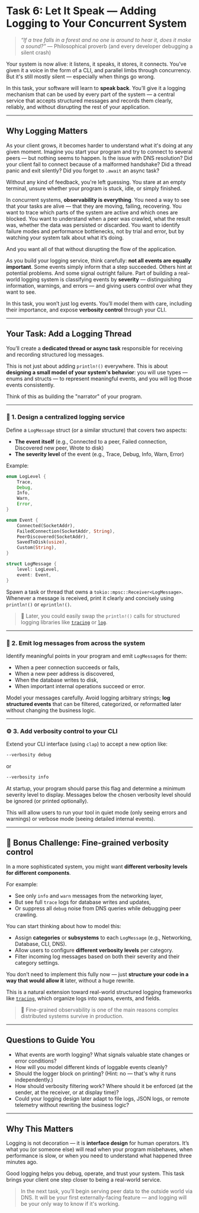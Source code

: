 # Task 6: Let It Speak — Adding Logging to Your Concurrent System

> *“If a tree falls in a forest and no one is around to hear it, does it make a sound?”*
> — Philosophical proverb (and every developer debugging a silent crash)

Your system is now alive:
it listens, it speaks, it stores, it connects.
You've given it a voice in the form of a CLI, and parallel limbs through concurrency.
But it's still mostly silent — especially when things go wrong.

In this task, your software will learn to **speak back**.
You’ll give it a logging mechanism that can be used by every part of the system — a central service that accepts structured messages and records them clearly, reliably, and without disrupting the rest of your application.

---

## Why Logging Matters

As your client grows, it becomes harder to understand what it's doing at any given moment.
Imagine you start your program and try to connect to several peers — but nothing seems to happen.
Is the issue with DNS resolution?
Did your client fail to connect because of a malformed handshake?
Did a thread panic and exit silently?
Did you forget to `.await` an async task?

Without any kind of feedback, you're left guessing.
You stare at an empty terminal, unsure whether your program is stuck, idle, or simply finished.

In concurrent systems, **observability is everything**.
You need a way to see that your tasks are alive — that they are moving, failing, recovering.
You want to trace which parts of the system are active and which ones are blocked.
You want to understand when a peer was crawled, what the result was, whether the data was persisted or discarded.
You want to identify failure modes and performance bottlenecks, not by trial and error, but by watching your system talk about what it’s doing.

And you want all of that without disrupting the flow of the application.

As you build your logging service, think carefully:
**not all events are equally important**.
Some events simply inform that a step succeeded.
Others hint at potential problems.
And some signal outright failure.
Part of building a real-world logging system is classifying events by **severity** — distinguishing information, warnings, and errors — and giving users control over what they want to see.

In this task, you won’t just log events.
You’ll model them with care, including their importance, and expose **verbosity control** through your CLI.

---

## Your Task: Add a Logging Thread

You’ll create a **dedicated thread or async task** responsible for receiving and recording structured log messages.

This is not just about adding `println!()` everywhere.
This is about **designing a small model of your system's behavior**:
you will use types — enums and structs — to represent meaningful events, and you will log those events consistently.

Think of this as building the "narrator" of your program.

---

### 🧵 1. Design a centralized logging service

Define a `LogMessage` struct (or a similar structure) that covers two aspects:

- **The event itself** (e.g., Connected to a peer, Failed connection, Discovered new peer, Wrote to disk)
- **The severity level** of the event (e.g., Trace, Debug, Info, Warn, Error)

Example:

```rust
enum LogLevel {
    Trace,
    Debug,
    Info,
    Warn,
    Error,
}

enum Event {
    Connected(SocketAddr),
    FailedConnection(SocketAddr, String),
    PeerDiscovered(SocketAddr),
    SavedToDisk(usize),
    Custom(String),
}

struct LogMessage {
    level: LogLevel,
    event: Event,
}
```

Spawn a task or thread that owns a `tokio::mpsc::Receiver<LogMessage>`.
Whenever a message is received, print it clearly and concisely using `println!()` or `eprintln!()`.

> 💬 Later, you could easily swap the `println!()` calls for structured logging libraries like [`tracing`](https://docs.rs/tracing/) or [`log`](https://docs.rs/log/).

---

### 📣 2. Emit log messages from across the system

Identify meaningful points in your program and emit `LogMessage`s for them:

- When a peer connection succeeds or fails,
- When a new peer address is discovered,
- When the database writes to disk,
- When important internal operations succeed or error.

Model your messages carefully. Avoid logging arbitrary strings; **log structured events** that can be filtered, categorized, or reformatted later without changing the business logic.

---

### ⚙️ 3. Add verbosity control to your CLI

Extend your CLI interface (using `clap`) to accept a new option like:

```bash
--verbosity debug
```
or

```bash
--verbosity info
```

At startup, your program should parse this flag and determine a minimum severity level to display.
Messages below the chosen verbosity level should be ignored (or printed optionally).

This will allow users to run your tool in quiet mode (only seeing errors and warnings) or verbose mode (seeing detailed internal events).

---

## 🌟 Bonus Challenge: Fine-grained verbosity control

In a more sophisticated system, you might want **different verbosity levels for different components**.

For example:

- See only `info` and `warn` messages from the networking layer,
- But see full `trace` logs for database writes and updates,
- Or suppress all `debug` noise from DNS queries while debugging peer crawling.

You can start thinking about how to model this:

- Assign **categories** or **subsystems** to each `LogMessage` (e.g., Networking, Database, CLI, DNS).
- Allow users to configure **different verbosity levels** per category.
- Filter incoming log messages based on both their severity and their category settings.

You don’t need to implement this fully now — just **structure your code in a way that would allow it** later, without a huge rewrite.

This is a natural extension toward real-world structured logging frameworks like [`tracing`](https://docs.rs/tracing/latest/tracing/), which organize logs into spans, events, and fields.

> 🧠 Fine-grained observability is one of the main reasons complex distributed systems survive in production.

---

## Questions to Guide You

- What events are worth logging? What signals valuable state changes or error conditions?
- How will you model different kinds of loggable events cleanly?
- Should the logger block on printing? (Hint: no — that's why it runs independently.)
- How should verbosity filtering work? Where should it be enforced (at the sender, at the receiver, or at display time)?
- Could your logging design later adapt to file logs, JSON logs, or remote telemetry without rewriting the business logic?

---

## Why This Matters

Logging is not decoration — it is **interface design** for human operators.
It’s what you (or someone else) will read when your program misbehaves, when performance is slow, or when you need to understand what happened three minutes ago.

Good logging helps you debug, operate, and trust your system.
This task brings your client one step closer to being a real-world service.

> In the next task, you’ll begin serving peer data to the outside world via DNS.
> It will be your first externally-facing feature — and logging will be your only way to know if it's working.